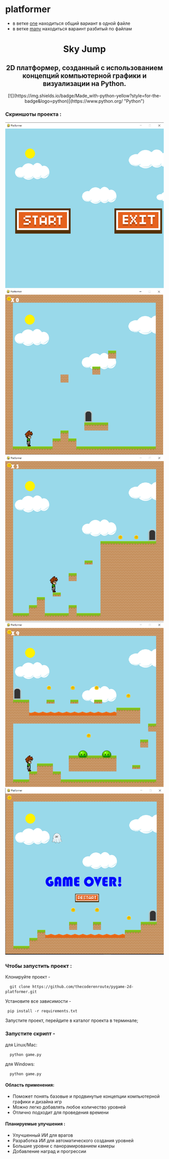 # platformer
* в ветке [one](https://github.com/makarova1507ana/platformer/tree/one) находиться общий вариант в одной файле
* в ветке [many](https://github.com/makarova1507ana/platformer/tree/many) находиться вараинт разбитый по файлам

<h1 align="center">Sky Jump</h1>
<div align="center">
  <h2>2D платформер, созданный с использованием концепций компьютерной графики и визуализации на Python.</h2>
</div>

<div align="center">
  [![](https://img.shields.io/badge/Made_with-python-yellow?style=for-the-badge&logo=python)](https://www.python.org/ "Python")
</div>

<div>

### **Скриншоты проекта :**

![Главное меню](screenshots/start.png "Start")  
![Уровень 1](screenshots/level1.png "Level 1")  
![Уровень 3](screenshots/level3.png "Level 3")  
![Финальный уровень](screenshots/final_level.png "Final Level")  
![Конец игры](screenshots/game_over.png "Game Over")

### **Чтобы запустить проект :**

Клонируйте проект -

```
  git clone https://github.com/thecoderenroute/pygame-2d-platformer.git
```

Установите все зависимости -

```
 pip install -r requirements.txt
```

Запустите проект, перейдите в каталог проекта в терминале;

### Запустите скрипт -

для Linux/Mac:

```
  python game.py
```

для Windows:

```
  python game.py
```

#### **Область применения:**

- Поможет понять базовые и продвинутые концепции компьютерной графики и дизайна игр
- Можно легко добавлять любое количество уровней
- Отлично подходит для проведения времени

#### **Планируемые улучшения :**

- Улучшенный ИИ для врагов
- Разработка ИИ для автоматического создания уровней
- Большие уровни с панорамированием камеры
- Добавление наград и прогрессии







